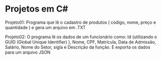 # Projetos em C#
Projeto01: Programa que lê o cadastro de produtos ( código, nome, preço e quantidade ) e gera um arquivo em .TXT

Projeto02: O programa lê os dados de um funcionário como: Id (utilizando o GUID (Global Unique Identifier)
), Nome, CPF, Matrícula, Data de Admissão, Salário, Nome do Setor, sigla e Descrição da função. E exporta os dados para um arquivo JSON 
